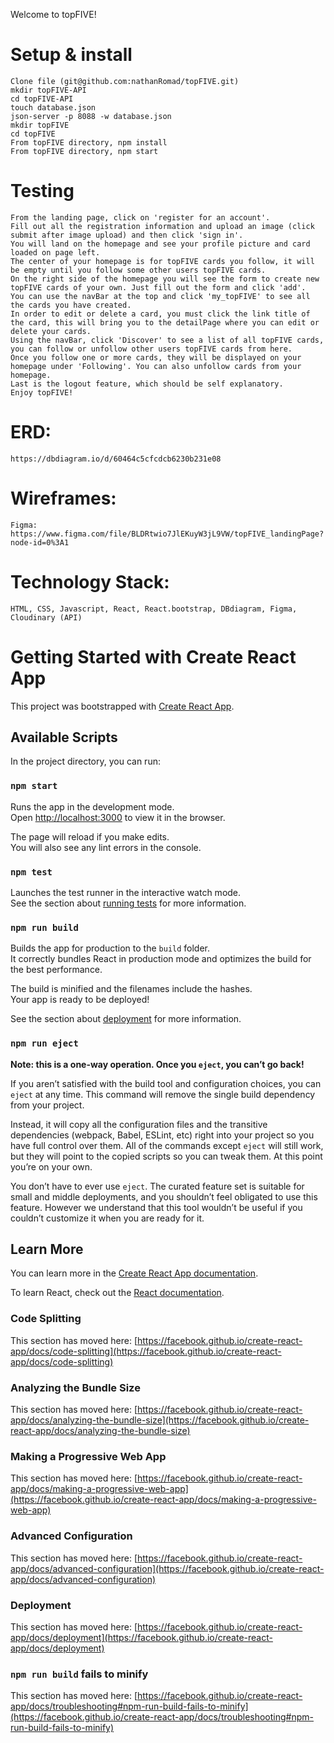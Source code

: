 Welcome to topFIVE!

# Setup & install
    Clone file (git@github.com:nathanRomad/topFIVE.git)
    mkdir topFIVE-API
    cd topFIVE-API
    touch database.json
    json-server -p 8088 -w database.json
    mkdir topFIVE
    cd topFIVE
    From topFIVE directory, npm install
    From topFIVE directory, npm start

# Testing
    From the landing page, click on 'register for an account'. 
    Fill out all the registration information and upload an image (click submit after image upload) and then click 'sign in'.
    You will land on the homepage and see your profile picture and card loaded on page left.
    The center of your homepage is for topFIVE cards you follow, it will be empty until you follow some other users topFIVE cards.
    On the right side of the homepage you will see the form to create new topFIVE cards of your own. Just fill out the form and click 'add'.
    You can use the navBar at the top and click 'my_topFIVE' to see all the cards you have created.
    In order to edit or delete a card, you must click the link title of the card, this will bring you to the detailPage where you can edit or delete your cards.
    Using the navBar, click 'Discover' to see a list of all topFIVE cards, you can follow or unfollow other users topFIVE cards from here.
    Once you follow one or more cards, they will be displayed on your homepage under 'Following'. You can also unfollow cards from your homepage.
    Last is the logout feature, which should be self explanatory.
    Enjoy topFIVE!

# ERD:
    https://dbdiagram.io/d/60464c5cfcdcb6230b231e08

# Wireframes: 
    Figma: 
    https://www.figma.com/file/BLDRtwio7JlEKuyW3jL9VW/topFIVE_landingPage?node-id=0%3A1

# Technology Stack: 
    HTML, CSS, Javascript, React, React.bootstrap, DBdiagram, Figma, Cloudinary (API)





# Getting Started with Create React App

This project was bootstrapped with [Create React App](https://github.com/facebook/create-react-app).

## Available Scripts

In the project directory, you can run:

### `npm start`

Runs the app in the development mode.\
Open [http://localhost:3000](http://localhost:3000) to view it in the browser.

The page will reload if you make edits.\
You will also see any lint errors in the console.

### `npm test`

Launches the test runner in the interactive watch mode.\
See the section about [running tests](https://facebook.github.io/create-react-app/docs/running-tests) for more information.

### `npm run build`

Builds the app for production to the `build` folder.\
It correctly bundles React in production mode and optimizes the build for the best performance.

The build is minified and the filenames include the hashes.\
Your app is ready to be deployed!

See the section about [deployment](https://facebook.github.io/create-react-app/docs/deployment) for more information.

### `npm run eject`

**Note: this is a one-way operation. Once you `eject`, you can’t go back!**

If you aren’t satisfied with the build tool and configuration choices, you can `eject` at any time. This command will remove the single build dependency from your project.

Instead, it will copy all the configuration files and the transitive dependencies (webpack, Babel, ESLint, etc) right into your project so you have full control over them. All of the commands except `eject` will still work, but they will point to the copied scripts so you can tweak them. At this point you’re on your own.

You don’t have to ever use `eject`. The curated feature set is suitable for small and middle deployments, and you shouldn’t feel obligated to use this feature. However we understand that this tool wouldn’t be useful if you couldn’t customize it when you are ready for it.

## Learn More

You can learn more in the [Create React App documentation](https://facebook.github.io/create-react-app/docs/getting-started).

To learn React, check out the [React documentation](https://reactjs.org/).

### Code Splitting

This section has moved here: [https://facebook.github.io/create-react-app/docs/code-splitting](https://facebook.github.io/create-react-app/docs/code-splitting)

### Analyzing the Bundle Size

This section has moved here: [https://facebook.github.io/create-react-app/docs/analyzing-the-bundle-size](https://facebook.github.io/create-react-app/docs/analyzing-the-bundle-size)

### Making a Progressive Web App

This section has moved here: [https://facebook.github.io/create-react-app/docs/making-a-progressive-web-app](https://facebook.github.io/create-react-app/docs/making-a-progressive-web-app)

### Advanced Configuration

This section has moved here: [https://facebook.github.io/create-react-app/docs/advanced-configuration](https://facebook.github.io/create-react-app/docs/advanced-configuration)

### Deployment

This section has moved here: [https://facebook.github.io/create-react-app/docs/deployment](https://facebook.github.io/create-react-app/docs/deployment)

### `npm run build` fails to minify

This section has moved here: [https://facebook.github.io/create-react-app/docs/troubleshooting#npm-run-build-fails-to-minify](https://facebook.github.io/create-react-app/docs/troubleshooting#npm-run-build-fails-to-minify)
